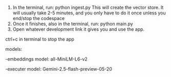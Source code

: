 1. In the terminal, run:
   python ingest.py
This will create the vector store. It will usually take 2-5 minutes, and you only have to do it once unless you end/stop the codespace
2. Once it finishes, also in the terminal, run:
   python main.py
3. Open whatever development link it gives you and use the app.

ctrl+c in terminal to stop the app

models: 

-embeddings model: all-MiniLM-L6-v2

-executer model: Gemini-2.5-flash-preview-05-20
